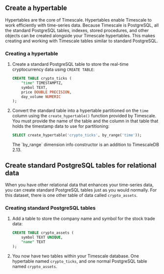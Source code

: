 
## Create a hypertable

Hypertables are the core of Timescale. Hypertables enable Timescale to work
efficiently with time-series data. Because Timescale is PostgreSQL, all the
standard PostgreSQL tables, indexes, stored procedures, and other objects can be
created alongside your Timescale hypertables. This makes creating and working
with Timescale tables similar to standard PostgreSQL.

<Procedure>

### Creating a hypertable

1.  Create a standard PostgreSQL table to store the real-time cryptocurrency data
    using `CREATE TABLE`:

    ```sql
    CREATE TABLE crypto_ticks (
        "time" TIMESTAMPTZ,
        symbol TEXT,
        price DOUBLE PRECISION,
        day_volume NUMERIC
    );
    ```

1.  Convert the standard table into a hypertable partitioned on the `time`
    column using the `create_hypertable()` function provided by Timescale. You
    must provide the name of the table and the column in that table that holds
    the timestamp data to use for partitioning:

    ```sql
    SELECT create_hypertable('crypto_ticks', by_range('time'));
    ```

	<Highlight type="note">
	The `by_range` dimension info constructor is an addition to TimescaleDB 2.13.
	</Highlight>

</Procedure>

## Create standard PostgreSQL tables for relational data

When you have other relational data that enhances your time-series data, you can
create standard PostgreSQL tables just as you would normally. For this dataset,
there is one other table of data called `crypto_assets`.

<Procedure>

### Creating standard PostgreSQL tables

1.  Add a table to store the company name and symbol for the stock trade data:

    ```sql
    CREATE TABLE crypto_assets (
        symbol TEXT UNIQUE,
        "name" TEXT
    );
    ```

1.  You now have two tables within your Timescale database. One hypertable
    named `crypto_ticks`, and one normal PostgreSQL table named `crypto_assets`.

</Procedure>
